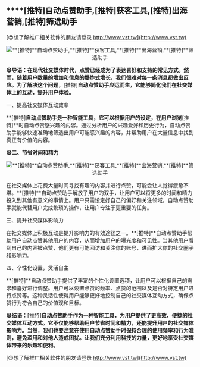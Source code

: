 ## ****[推特]**自动点赞助手,**[推特]**获客工具,**[推特]**出海营销,**[推特]**筛选助手**

[😍想了解推广相关软件的朋友请登录 http://www.vst.tw](http://www.vst.tw)

 <center><img src="https://vst.tw/MP4/tuiguang/png/3.png" alt="**[推特]**自动点赞助手,**[推特]**获客工具,**[推特]**出海营销,**[推特]**筛选助手"></center>

**😄导语：在现代社交媒体时代，点赞已经成为了表达喜好和支持的常见方式。然而，随着用户数量的增加和信息的爆炸式增长，我们很难对每一条消息都做出反应。为了解决这个问题，**[推特]**自动点赞助手应运而生，它能够简化我们在社交媒体上的互动，提升用户体验。**

一、提高社交媒体互动效率

**[推特]**自动点赞助手是一种智能工具，它可以根据用户的设定，在用户浏览**[推特]**时自动点赞感兴趣的内容。通过分析用户的兴趣爱好和历史行为，自动点赞助手能够快速准确地筛选出用户可能感兴趣的内容，并帮助用户在大量信息中找到真正有价值的内容。

**😄二、节省时间和精力**

 <center><img src="https://vst.tw/MP4/tuiguang/png/4.png" alt="**[推特]**自动点赞助手,**[推特]**获客工具,**[推特]**出海营销,**[推特]**筛选助手"></center>

在社交媒体上花费大量时间寻找有趣的内容并进行点赞，可能会让人觉得疲惫不堪。**[推特]**自动点赞助手解放了用户的双手，让用户可以将更多的时间和精力投入到其他有意义的事情上。用户只需设定好自己的偏好和关注领域，自动点赞助手就能代替用户完成繁琐的操作，让用户专注于更重要的任务。

三、提升社交媒体影响力

在社交媒体上积极互动是提升影响力的有效途径之一。**[推特]**自动点赞助手帮助用户自动点赞其他用户的内容，从而增加用户的曝光度和可见性。当其他用户看到自己的内容被点赞，他们更有可能回访和关注你的账号，进而扩大你的社交圈子和影响力。

四、个性化设置，灵活自主

**[推特]**自动点赞助手提供了丰富的个性化设置选项，让用户可以根据自己的需求和喜好进行调整。用户可以设置点赞的频率、点赞的范围以及是否对特定用户进行点赞等。这种灵活性使得用户能够更好地控制自己的社交媒体互动方式，确保点赞行为符合自己的价值观和目标。

**😄结语：**[推特]**自动点赞助手作为一种智能工具，为用户提供了更高效、便捷的社交媒体互动方式。它不仅能够帮助用户节省时间和精力，还能提升用户的社交媒体影响力。当然，我们也要注意在使用自动点赞助手时保持合理的使用频率和行为准则，避免滥用和对他人造成困扰。让我们充分利用科技的力量，更好地享受社交媒体带来的乐趣和便利。**

[😍想了解推广相关软件的朋友请登录 http://www.vst.tw](http://www.vst.tw)



